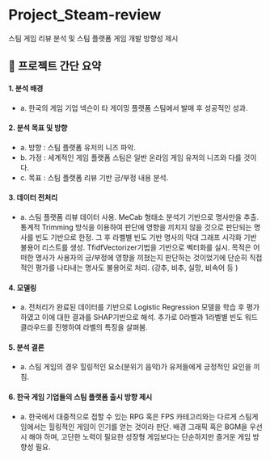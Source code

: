 # Project_Steam-review
스팀 게임 리뷰 분석 및 스팀 플랫폼 게임 개발 방향성 제시


## 📢 **프로젝트 간단 요약**

#### 1. **분석 배경**
* a. 한국의 게임 기업 넥슨이 타 게이밍 플랫폼 스팀에서 발매 후 성공적인 성과. 
#### 2. **분석 목표 및 방향**
* a. 방향 : 스팀 플랫폼 유저의 니즈 파악.
* b. 가정 : 세계적인 게임 플랫폼 스팀은 일반 온라임 게임 유저의 니즈와 다를 것이다.
* c. 목표 : 스팀 플랫폼 리뷰 기반 긍/부정 내용 분석.
#### 3. **데이터 전처리**
* a. 스팀 플랫폼 리뷰 데이터 사용. MeCab 형태소 분석기 기반으로 명사만을 추출. 통계적 Trimming 방식을 이용하여 판단에 영향을 끼치지 않을 것으로 판단되는 명사를 빈도 기반으로 한정. 그 후 라벨별 빈도 기반 명사의 막대 그래프 시각화 기반 불용어 리스트를 생성. TfidfVectorizer기법을 기반으로 벡터화를 실시. 목적은 어떠한 명사가 사용자의 긍/부정에 영향을 끼쳤는지 판단하는 것이었기에 단순히 직접적인 평가를 나타내는 명사도 불용어로 처리. (강추, 비추, 실망, 비속어 등 )
#### 4. **모델링**
* a. 전처리가 완료된 데이터를 기반으로 Logistic Regression 모델을 학습 후 평가하였고 이에 대한 결과를 SHAP기반으로 해석. 추가로 0라벨과 1라벨별 빈도 워드 클라우드를 진행하여 라벨의 특징을 살펴봄. 
#### 5. **분석 결론**
* a. 스팀 게임의 경우 힐링적인 요소(분위기 음악)가 유저들에게 긍정적인 요인을 끼침.
#### 6. **한국 게임 기업들의 스팀 플랫폼 출시 방향 제시**
* a. 한국에서 대중적으로 접할 수 있는 RPG 혹은 FPS 카테고리와는 다르게 스팀게임에서는 힐링적인 게임이 인기를 얻는 것이라 판단. 배경 그래픽 혹은 BGM을 우선시  해야 하며, 고단한 노력이 필요한 성장형 게임보다는 단순하지만 즐거운 게임 방향성 필요.
